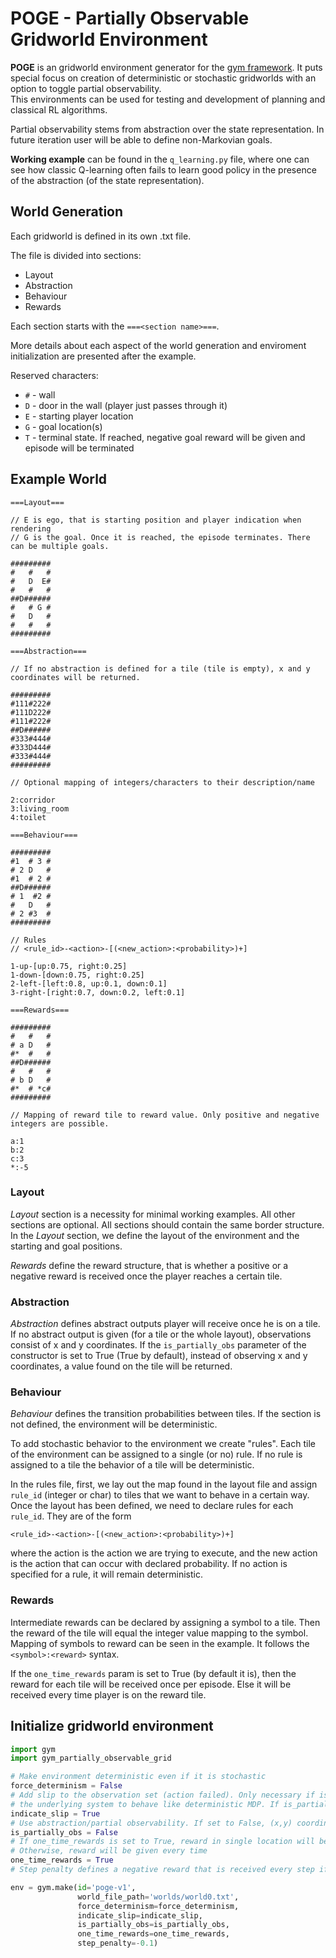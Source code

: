 # POGE - Partially Observable Gridworld Environment 

**POGE** is an gridworld environment generator for the [gym framework](https://gym.openai.com/). It puts special focus 
on creation of deterministic or stochastic gridworlds with an option to toggle partial observability.  
This environments can be used for testing and development of planning and classical RL algorithms.

Partial observability stems from abstraction over the state representation.
In future iteration user will be able to define non-Markovian goals.

**Working example** can be found in the `q_learning.py` file, where one can see how classic Q-learning often fails 
to learn good policy in the presence of the abstraction (of the state representation).

## World Generation 

Each gridworld is defined in its own .txt file. 

The file is divided into sections:
- Layout
- Abstraction
- Behaviour
- Rewards

Each section starts with the `===<section name>===`.

More details about each aspect of the world generation and enviroment initialization are presented after the example.

Reserved characters:
- `#` - wall 
- `D` - door in the wall (player just passes through it)
- `E` - starting player location
- `G` - goal location(s)
- `T` - terminal state. If reached, negative goal reward will be given and episode will be terminated



## Example World
```
===Layout===

// E is ego, that is starting position and player indication when rendering
// G is the goal. Once it is reached, the episode terminates. There can be multiple goals.

#########
#   #   #
#   D  E#
#   #   #
##D######
#   # G #
#   D   #
#   #   #
#########

===Abstraction===

// If no abstraction is defined for a tile (tile is empty), x and y coordinates will be returned.

#########
#111#222#
#111D222#
#111#222#
##D######
#333#444#
#333D444#
#333#444#
#########

// Optional mapping of integers/characters to their description/name

2:corridor
3:living_room
4:toilet

===Behaviour===

#########
#1  # 3 #
# 2 D   #
#1  # 2 #
##D######
# 1  #2 #
#   D   #
# 2 #3  #
#########

// Rules
// <rule_id>-<action>-[(<new_action>:<probability>)+]

1-up-[up:0.75, right:0.25]
1-down-[down:0.75, right:0.25]
2-left-[left:0.8, up:0.1, down:0.1]
3-right-[right:0.7, down:0.2, left:0.1]

===Rewards===

#########
#   #   #
# a D   #
#*  #   #
##D######
#   #   #
# b D   #
#*  # *c#
#########

// Mapping of reward tile to reward value. Only positive and negative integers are possible.

a:1
b:2
c:3
*:-5

```

### Layout
*Layout* section is a necessity for minimal working examples.
All other sections are optional.
All sections should contain the same border structure.
In the *Layout* section, we define the layout of the environment and the starting and 
goal positions.


*Rewards* define the reward structure, that is whether a positive or a negative reward is received once the player reaches 
a certain tile.

### Abstraction

*Abstraction* defines abstract outputs player will receive once he is on a tile. If no abstract output 
is given (for a tile or the whole layout), observations consist of x and y coordinates.
If the `is_partially_obs` parameter of the constructor is set to True (True by default), 
instead of observing x and y coordinates, a value found on the tile will be returned. 

### Behaviour

*Behaviour* defines the transition probabilities between tiles. 
If the section is not defined, the environment will be deterministic.

To add stochastic behavior to the environment we create "rules". 
Each tile of the environment can be assigned to a single (or no) rule.
If no rule is assigned to a tile the behavior of a tile will be deterministic.

In the rules file, first, we lay out the map found in the layout file and assign `rule_id` (integer or char) to tiles that we want to behave in a certain way.
Once the layout has been defined, we need to declare rules for each `rule_id`.
They are of the form

```
<rule_id>-<action>-[(<new_action>:<probability>)+]
```
where the action is the action we are trying to execute, and the new action is the action that can occur with declared probability.
If no action is specified for a rule, it will remain deterministic.

### Rewards

Intermediate rewards can be declared by assigning a symbol to a tile. Then the reward of the tile will equal the integer value mapping to the symbol.
Mapping of symbols to reward can be seen in the example. It follows the `<symbol>:<reward>` syntax.

If the `one_time_rewards` param is set to True (by default it is), then the reward for each tile will be received once per episode. 
Else it will be received every time player is on the reward tile.

## Initialize gridworld environment

```python
import gym
import gym_partially_observable_grid

# Make environment deterministic even if it is stochastic
force_determinism = False
# Add slip to the observation set (action failed). Only necessary if is_partially_obs is set to True AND you want
# the underlying system to behave like deterministic MDP. If is_partially_obs is set to False, this value is ignored.
indicate_slip = True
# Use abstraction/partial observability. If set to False, (x,y) coordinates will be used as outputs
is_partially_obs = False
# If one_time_rewards is set to True, reward in single location will be obtained only once per episode.
# Otherwise, reward will be given every time
one_time_rewards = True
# Step penalty defines a negative reward that is received every step if the reward is not obtained

env = gym.make(id='poge-v1', 
               world_file_path='worlds/world0.txt',
               force_determinism=force_determinism,
               indicate_slip=indicate_slip,
               is_partially_obs=is_partially_obs,
               one_time_rewards=one_time_rewards,
               step_penalty=-0.1)
```
